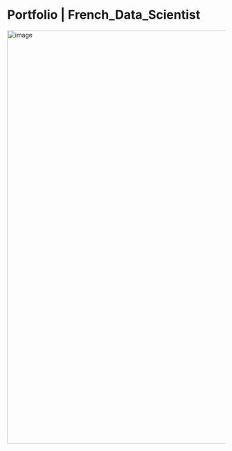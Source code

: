 # Portfolio | French_Data_Scientist 
<img width="953" alt="image" src="https://github.com/user-attachments/assets/8511acc2-0ace-4770-9e94-987df6db70a8" />
